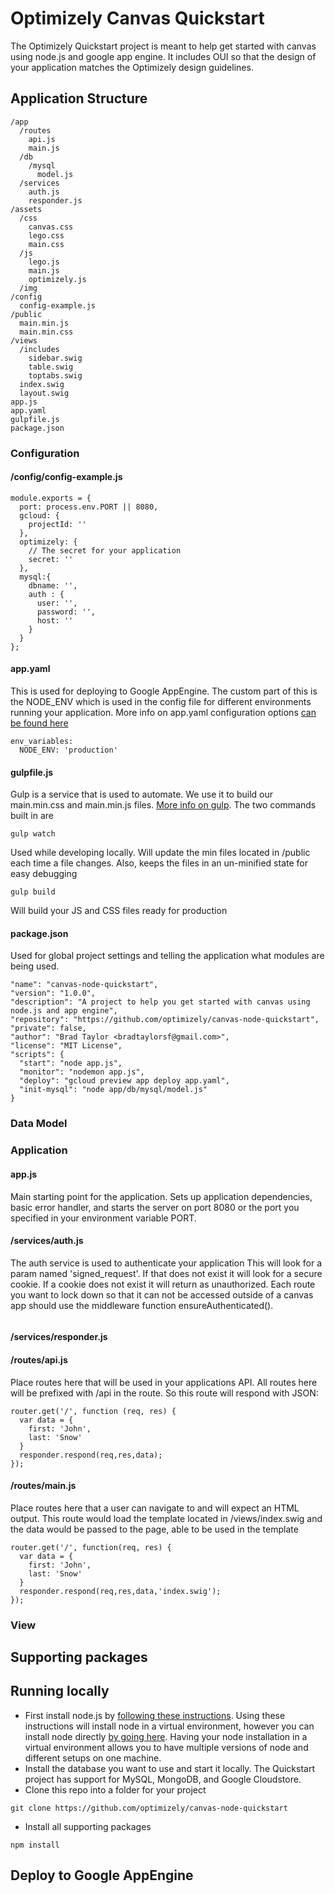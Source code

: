 # Optimizely Canvas Quickstart
The Optimizely Quickstart project is meant to help get started with canvas using node.js and google app engine. It includes OUI so that the design of your application matches the Optimizely design guidelines.

## Application Structure
```
/app
  /routes
    api.js
    main.js
  /db
    /mysql
      model.js
  /services
    auth.js
    responder.js
/assets
  /css
    canvas.css
    lego.css
    main.css
  /js
    lego.js
    main.js
    optimizely.js
  /img
/config
  config-example.js
/public
  main.min.js
  main.min.css
/views
  /includes
    sidebar.swig
    table.swig
    toptabs.swig
  index.swig
  layout.swig
app.js
app.yaml
gulpfile.js
package.json
```
### Configuration
#### /config/config-example.js
```
module.exports = {
  port: process.env.PORT || 8080,
  gcloud: {
    projectId: ''
  },
  optimizely: {
    // The secret for your application
    secret: ''
  },
  mysql:{
    dbname: '',
    auth : {
      user: '',
      password: '',
      host: ''
    }
  }  
};
```
#### app.yaml
This is used for deploying to Google AppEngine. The custom part of this is the NODE_ENV which is used in the config file for different environments running your application. More info on app.yaml configuration options [can be found here ](https://cloud.google.com/appengine/docs/managed-vms/custom-runtimes)
```
env_variables:
  NODE_ENV: 'production'
```
#### gulpfile.js
Gulp is a service that is used to automate. We use it to build our main.min.css and main.min.js files. [More info on gulp](http://gulpjs.com/). The two commands built in are
```
gulp watch
```
Used while developing locally. Will update the min files located in /public each time a file changes. Also, keeps the files in an un-minified state for easy debugging
```
gulp build
```
Will build your JS and CSS files ready for production
#### package.json
Used for global project settings and telling the application what modules are being used.
```
"name": "canvas-node-quickstart",
"version": "1.0.0",
"description": "A project to help you get started with canvas using node.js and app engine",
"repository": "https://github.com/optimizely/canvas-node-quickstart",
"private": false,
"author": "Brad Taylor <bradtaylorsf@gmail.com>",
"license": "MIT License",
"scripts": {
  "start": "node app.js",
  "monitor": "nodemon app.js",
  "deploy": "gcloud preview app deploy app.yaml",
  "init-mysql": "node app/db/mysql/model.js"
}
```
### Data Model

### Application
#### app.js
Main starting point for the application. Sets up application dependencies, basic error handler, and starts the server on port 8080 or the port you specified in your environment variable PORT.

#### /services/auth.js
The auth service is used to authenticate your application This will look for a param named 'signed_request'. If that does not exist it will look for a secure cookie. If a cookie does not exist it will return as unauthorized. Each route you want to lock down so that it can not be accessed outside of a canvas app should use the middleware function ensureAuthenticated().
```

```
#### /services/responder.js

#### /routes/api.js
Place routes here that will be used in your applications API. All routes here will be prefixed with /api in the route. So this route will respond with JSON:
```
router.get('/', function (req, res) {
  var data = {
    first: 'John',
    last: 'Snow'
  }
  responder.respond(req,res,data);
});
```
#### /routes/main.js
Place routes here that a user can navigate to and will expect an HTML output. This route would load the template located in /views/index.swig and the data would be passed to the page, able to be used in the template
```
router.get('/', function(req, res) {
  var data = {
    first: 'John',
    last: 'Snow'
  }
  responder.respond(req,res,data,'index.swig');
});
```



### View




## Supporting packages

## Running locally
* First install node.js by [following these instructions](https://github.com/ekalinin/nodeenv). Using these instructions will install node in a virtual environment, however you can install node directly [by going here](https://nodejs.org/en/download/). Having your node installation in a virtual environment allows you to have multiple versions of node and different setups on one machine.
* Install the database you want to use and start it locally. The Quickstart project has support for MySQL, MongoDB, and Google Cloudstore.
* Clone this repo into a folder for your project
```
git clone https://github.com/optimizely/canvas-node-quickstart
```
* Install all supporting packages
```
npm install
```


## Deploy to Google AppEngine
